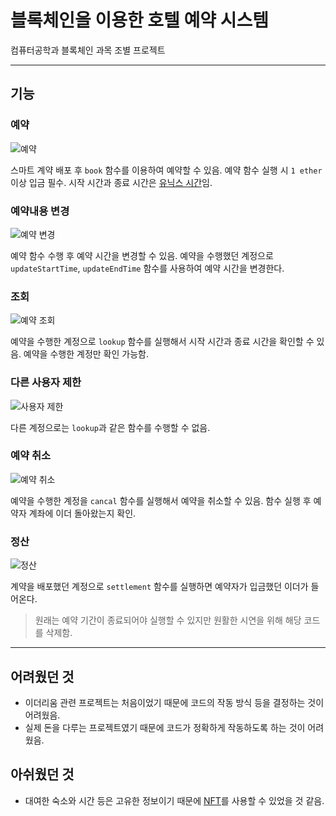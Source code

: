 # 블록체인을 이용한 호텔 예약 시스템
컴퓨터공학과 블록체인 과목 조별 프로젝트

---

## 기능
### 예약
![예약](./images/book.png)

스마트 계약 배포 후 `book` 함수를 이용하여 예약할 수 있음. 예약 함수 실행 시 `1 ether` 이상 입금 필수. 시작 시간과 종료 시간은 [유닉스 시간](https://ko.wikipedia.org/wiki/%EC%9C%A0%EB%8B%89%EC%8A%A4_%EC%8B%9C%EA%B0%84)임.


### 예약내용 변경
![예약 변경](./images/update.png)

예약 함수 수행 후 예약 시간을 변경할 수 있음. 예약을 수행했던 계정으로 `updateStartTime`, `updateEndTime` 함수를 사용하여 예약 시간을 변경한다.


### 조회
![예약 조회](./images/lookup.png)

예약을 수행한 계정으로 `lookup` 함수를 실행해서 시작 시간과 종료 시간을 확인할 수 있음. 예약을 수행한 계정만 확인 가능함.


### 다른 사용자 제한
![사용자 제한](./images/permission.png)

다른 계정으로는 `lookup`과 같은 함수를 수행할 수 없음.


### 예약 취소
![예약 취소](./images/cancal.png)

예약을 수행한 계정을 `cancal` 함수를 실행해서 예약을 취소할 수 있음. 함수 실행 후 예약자 계좌에 이더 돌아왔는지 확인.


### 정산
![정산](./images/settlement.png)

계약을 배포했던 계정으로 `settlement` 함수를 실행하면 예약자가 입금했던 이더가 들어온다.

> 원래는 예약 기간이 종료되어야 실행할 수 있지만 원활한 시연을 위해 해당 코드를 삭제함.

---

## 어려웠던 것
- 이더리움 관련 프로젝트는 처음이었기 때문에 코드의 작동 방식 등을 결정하는 것이 어려웠음.
- 실제 돈을 다루는 프로젝트였기 때문에 코드가 정확하게 작동하도록 하는 것이 어려웠음.

## 아쉬웠던 것
- 대여한 숙소와 시간 등은 고유한 정보이기 때문에 [NFT](https://ko.wikipedia.org/wiki/%EB%8C%80%EC%B2%B4_%EB%B6%88%EA%B0%80%EB%8A%A5_%ED%86%A0%ED%81%B0)를 사용할 수 있었을 것 같음.
